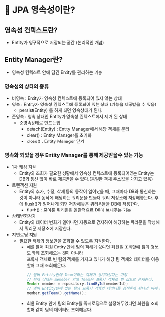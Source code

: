 # :loudspeaker: JPA 영속성이란?

## 영속성 컨텍스트란?
- Entity가 영구적으로 저장되는 공간 (논리적인 개념)

## Entity Manager란?
- 영속성 컨텍스트 안에 담긴 Entity를 관리하는 기능

### 영속성의 상태의 종류
- 비영속 : Entity가 영속성 컨텍스트에 등록되어 있지 않는 상태   
- 영속 : Entity가 영속성 컨텍스트에 등록되어 있는 상태 (기능을 제공받을 수 있음)   
  - persist(Entity) 를 하게 되면 영속상태가 된다.
- 준영속 : 영속 상태인 Entity가 영속성 컨텍스트에서 제거 된 상태
    - 준영속상태로 만드는법
        - detach(Entity) : Entity Manager에서 해당 객체를 분리   
        - clear() : Entity Manager를 초기화
        - close() : Entity Manager 닫기
    
### 영속화 되었을 경우 Entity Manager를 통해 제공받을수 있는 기능
- 1차 캐싱 지원
    - Entity의 조회가 필요한 상황에서 영속성 컨텍스트에 등록되어있는 Entity는 DB와 통신 없이 바로 제공받을 수 있다.(동일한 객체 주소값을 가지고 있음)   
- 트랜잭션 지원
    - Entity의 추가, 수정, 삭제 등의 동작이 일어났을 때, 그때마다 DB와 통신하는 것이 아니라 동작에 해당하는 쿼리문을 만들어 쿼리 저장소에 저장해놓는다. 후에 flush()가 일어나게 되면 저장해놓은 쿼리문들을 DB에 적용한다.
        - flush() : 모아둔 쿼리들을 일괄적으로 DB에 보내주는 기능
- 상태변화감지
    - Entity의 데이터 변화가 일어나면 자동으로 감지하여 해당하는 쿼리문을 작성해서 쿼리문 저장소에 저장한다.
- 지연로딩 지원
    - 필요한 객체의 정보만을 조회할 수 있도록 지원한다.
        - 예를 들어 회원 Entity 안에 팀의 객체가 있다면 회원을 조회할때 팀의 정보도 함께 조회해오는 것이 아니라   
          프록시 객체로 빈 팀의 객체를 가지고 있다가 해당 팀 객체의 데이터를 이용할때 그때 조회해온다.
          ``` java
          // 멤버 Entity안에 Team이라는 객체가 담겨져있다는 가정
          // 현재 상태는 memeber 안에 Team은 프록시 객체로 빈 값으로 존재한다.
          Member member = repository.findById(memberId);
          // 멤버 Entity안에 있는 팀의 프록시 객체의 데이터를 검색하게 된다면 이때 DB에서 데이터를 조회한다. 
          member.getTeam().getName();
          ```
        - 회원 Entity 안에 팀의 Entity를 즉시로딩으로 설정해두었다면 회원을 조회할때 같이 팀의 데이터도 조회해온다.



